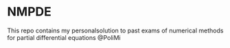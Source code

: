 # NMPDE
This repo contains my personalsolution to past exams of numerical methods for partial differential equations @PoliMi
